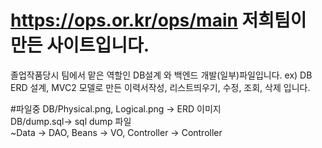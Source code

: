 # https://ops.or.kr/ops/main 저희팀이 만든 사이트입니다.

졸업작품당시 팀에서 맡은 역할인 DB설계 와 백엔드 개발(일부)파일입니다. 
ex) DB ERD 설계, MVC2 모델로 만든 이력서작성, 리스트띄우기, 수정, 조회, 삭제 입니다.


#파일중
DB/Physical.png, Logical.png -> ERD 이미지<br>
DB/dump.sql-> sql dump 파일<br>
~Data -> DAO, Beans -> VO, Controller -> Controller


